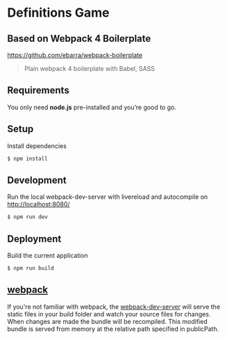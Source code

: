 Definitions Game 
===========

## Based on Webpack 4 Boilerplate

https://github.com/ebarra/webpack-boilerplate
> Plain webpack 4 boilerplate with Babel, SASS

## Requirements
You only need <b>node.js</b> pre-installed and you’re good to go.

## Setup
Install dependencies
```sh
$ npm install
```
## Development
Run the local webpack-dev-server with livereload and autocompile on [http://localhost:8080/](http://localhost:8080/)
```sh
$ npm run dev
```
## Deployment
Build the current application
```sh
$ npm run build
```

## [webpack](https://webpack.js.org/)
If you're not familiar with webpack, the [webpack-dev-server](https://webpack.js.org/configuration/dev-server/) will serve the static files in your build folder and watch your source files for changes.
When changes are made the bundle will be recompiled. This modified bundle is served from memory at the relative path specified in publicPath.
